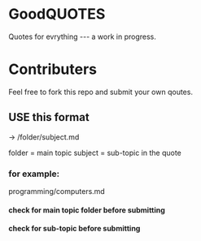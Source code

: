 # GoodQUOTES
Quotes for evrything --- a work in progress.

# Contributers
Feel free to fork this repo and submit your own qoutes.

## USE this format
 -> /folder/subject.md 

folder = main topic
subject = sub-topic in the quote

### for example:

programming/computers.md

#### check for main topic folder before submitting

#### check for sub-topic before submitting
